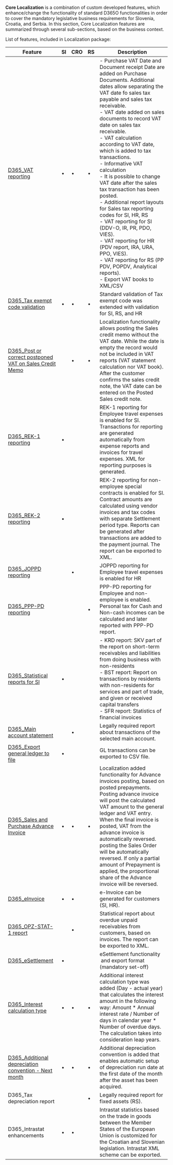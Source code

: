 **Core Localization** is a combination of custom developed features, which enhance/change the functionality of standard D365O functionalities in order to cover the mandatory legislative business requirements for Slovenia, Croatia, and Serbia. In this section, Core Localization features are summarized through several sub-sections, based on the business context.


List of features, included in Localization package: 


| **Feature** | **SI** |**CRO**  | **RS** | **Description** |
|--|--|--|--|--|
| [D365_VAT reporting](/Help/Core-Localization/VAT-features) | • |•  |•  |  - Purchase VAT Date and Document receipt Date are added on Purchase Documents. Additional dates  allow separating the VAT date fo sales tax payable and sales tax receivable.<br>  - VAT date added on sales documents to record VAT date on sales tax receivable.<br> - VAT calculation according to VAT date, which is added to tax transactions.<br>  - Informative VAT calculation<br>  - It is possible to change VAT date after the sales tax transaction has been posted.<br>  - Additional report layouts for Sales tax reporting codes for SI, HR, RS <br> - VAT reporting for SI (DDV-O, IR, PR, PDO, VIES). <br> - VAT reporting for HR (PDV report, IRA, URA, PPO, VIES). <br> - VAT reporting for RS (PP PDV, POPDV, Analytical reports). <br>  - Export VAT books to XML/CSV |
| [D365_Tax exempt code validation](/Help/Core-Localization/Registration-ID-and-Tax-exempt-number-features) |•  | • | • | Standard validation of Tax exempt code was extended with validation for SI, RS, and HR  |
| [D365_Post or correct postponed VAT on Sales Credit Memo](/Help/Core-Localization/VAT-features/Postponed-VAT-date-on-Sales-Credit-Memos-\(HR,-RS\)) |  | •  |  • | Localization functionality allows posting the Sales credit memo without the VAT date. While the date is empty the record would not be included in VAT reports (VAT statement calculation nor VAT book). After the customer confirms the sales credit note, the VAT date can be entered on the Posted Sales credit note.  |
| [D365_REK-1 reporting](/Help/Core-Localization/Personal-tax-reports/REK-1-\(SI\)) | • |  |  | REK-1 reporting for Employee travel expenses is enabled for SI. Transactions for reporting are generated automatically from expense reports and invoices for travel expenses. XML for reporting purposes is generated. |
|[D365_REK-2 reporting](/Help/Core-Localization/Personal-tax-reports/REK-2-\(SI\))  | • |  |  | REK-2 reporting for non-employee special contracts is enabled for SI. Contract amounts are calculated using vendor invoices and tax codes with separate Settlement period type. Reports can be generated after transactions are added to the payment journal. The report can be exported to XML. |
|[D365_JOPPD reporting](/Help/Core-Localization/Personal-tax-reports/JOPPD-\(HR\))  |  | • |  | JOPPD reporting for Employee travel expenses is enabled for HR |
|[D365_PPP-PD reporting](/Help/Core-Localization/Personal-tax-reports/PPP%2DPD-\(RS\))  |  |  | • |PPP-PD reporting for Employee and non-employee is enabled. Personal tax for Cash and Non-cash incomes can be calculated and later reported with PPP-PD report.|
| [D365_Statistical reports for SI](/Help/Core-Localization/Statistical-reports-\(SI\)) |• |  |  |  - KRD report: SKV part of the report on short-term receivables and liabilities from doing business with non-residents <br> - BST report: Report on transactions by residents with non-residents for services and part of trade, and given or received capital transfers<br> - SFR report: Statistics of financial invoices |
| [D365_Main account statement](/Help/Core-Localization/Main-account-statement-\(HR\)) |  | • |  | Legally required report about transactions of the selected main account.  |
| [D365_Export general ledger to file](/Help/Core-Localization/Export-general-ledger-to-file) | • |  |  | GL transactions can be exported to CSV file. |
| [D365_Sales and Purchase Advance Invoice](/Help/Core-Localization/Advance-invoice) |•  |•  |•  | Localization added functionality for Advance invoices posting, based on posted prepayments. Posting advance invoice will post the calculated VAT amount to the general ledger and VAT entry. When the final invoice is posted, VAT from the advance invoice is automatically reversed. posting the Sales Order will be automatically reversed.  If only a partial amount of Prepayment is applied, the proportional share of the Advance invoice will be reversed. |
| [D365_eInvoice](/Help/Core-Localization/eInvoice) |•  | • |  |e-Invoice can be generated for customers (SI, HR).  |
| [D365_OPZ-STAT-1 report](/Help/Core-Localization/OPZ-STAT%2D1-\(HR\)) |  | • |  | Statistical report about overdue unpaid receivables from customers, based on invoices. The report can be exported to XML. |
| [D365_eSettlement](/Help/Core-Localization/eSettlement-\(SI\)) | • |  |  | eSettlement functionality  and export format (mandatory set-off) |
| [D365_Interest calculation type](/Help/Core-Localization/Interest-calculation-type) | • | • | • | Additional interest calculation type was added (Day - actual year) that calculates the interest amount in the following way: Amount * Annual interest rate / Number of days in calendar year * Number of overdue days. The calculation takes into consideration leap years. |
| [D365_Additional depreciation convention - Next month](/Help/Core-Localization/Additional-depreciation-convention) | • | • | • | Additional depreciation convention is added that enables automatic setup of depreciation run date at the first date of the month after the asset has been acquired. |
| D365_Tax depreciation report  |  |  |•  |Legally required report for fixed assets (RS).   |
| D365_Intrastat enhancements  | • | • |  | Intrastat statistics based on the trade in goods between the Member  States of the European Union is customized for the Croatian and Slovenian legislation. Intrastat XML scheme can be exported. |

